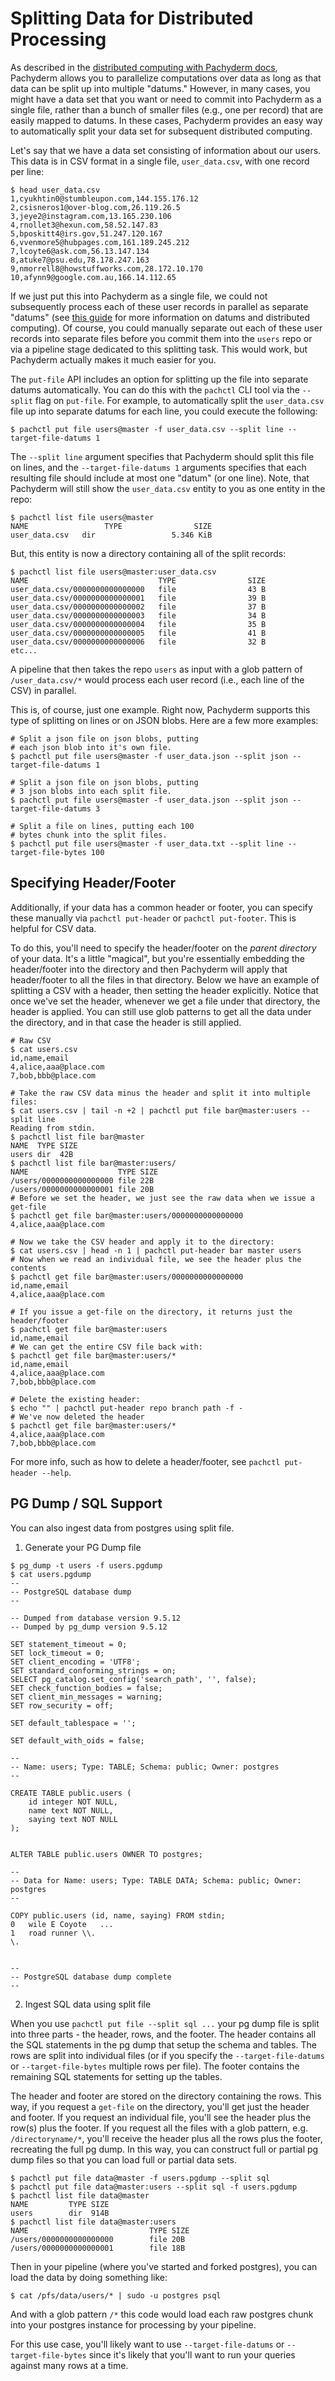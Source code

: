 # Splitting Data for Distributed Processing

As described in the [distributed computing with Pachyderm docs](http://pachyderm.readthedocs.io/en/latest/fundamentals/distributed_computing.html), Pachyderm allows you to parallelize computations over data as long as that data can be split up into multiple "datums."  However, in many cases, you might have a data set that you want or need to commit into Pachyderm as a single file, rather than a bunch of smaller files (e.g., one per record) that are easily mapped to datums.  In these cases, Pachyderm provides an easy way to automatically split your data set for subsequent distributed computing.

Let's say that we have a data set consisting of information about our users.  This data is in CSV format in a single file, `user_data.csv`,  with one record per line:

```
$ head user_data.csv
1,cyukhtin0@stumbleupon.com,144.155.176.12
2,csisneros1@over-blog.com,26.119.26.5
3,jeye2@instagram.com,13.165.230.106
4,rnollet3@hexun.com,58.52.147.83
5,bposkitt4@irs.gov,51.247.120.167
6,vvenmore5@hubpages.com,161.189.245.212
7,lcoyte6@ask.com,56.13.147.134
8,atuke7@psu.edu,78.178.247.163
9,nmorrell8@howstuffworks.com,28.172.10.170
10,afynn9@google.com.au,166.14.112.65
```

If we just put this into Pachyderm as a single file, we could not subsequently process each of these user records in parallel as separate "datums" (see [this guide](http://pachyderm.readthedocs.io/en/latest/fundamentals/distributed_computing.html) for more information on datums and distributed computing).  Of course, you could manually separate out each of these user records into separate files before you commit them into the `users` repo or via a pipeline stage dedicated to this splitting task.  This would work, but Pachyderm actually makes it much easier for you.

The `put-file` API includes an option for splitting up the file into separate datums automatically.  You can do this with the `pachctl` CLI tool via the `--split` flag on `put-file`.  For example, to automatically split the `user_data.csv` file up into separate datums for each line, you could execute the following:

```
$ pachctl put file users@master -f user_data.csv --split line --target-file-datums 1
```  

The `--split line` argument specifies that Pachyderm should split this file on lines, and the `--target-file-datums 1` arguments specifies that each resulting file should include at most one "datum" (or one line).  Note, that Pachyderm will still show the `user_data.csv` entity to you as one entity in the repo:

```
$ pachctl list file users@master
NAME                 TYPE                SIZE                
user_data.csv   dir                 5.346 KiB
```

But, this entity is now a directory containing all of the split records:

```
$ pachctl list file users@master:user_data.csv
NAME                             TYPE                SIZE                
user_data.csv/0000000000000000   file                43 B                
user_data.csv/0000000000000001   file                39 B                
user_data.csv/0000000000000002   file                37 B                
user_data.csv/0000000000000003   file                34 B                
user_data.csv/0000000000000004   file                35 B                
user_data.csv/0000000000000005   file                41 B                
user_data.csv/0000000000000006   file                32 B
etc...
```

A pipeline that then takes the repo `users` as input with a glob pattern of `/user_data.csv/*` would process each user record (i.e., each line of the CSV) in parallel.  

This is, of course, just one example.  Right now, Pachyderm supports this type of splitting on lines or on JSON blobs.  Here are a few more examples:

```
# Split a json file on json blobs, putting
# each json blob into it's own file.
$ pachctl put file users@master -f user_data.json --split json --target-file-datums 1

# Split a json file on json blobs, putting
# 3 json blobs into each split file.
$ pachctl put file users@master -f user_data.json --split json --target-file-datums 3

# Split a file on lines, putting each 100 
# bytes chunk into the split files.
$ pachctl put file users@master -f user_data.txt --split line --target-file-bytes 100
```  

## Specifying Header/Footer

Additionally, if your data has a common header or footer, you can specify these
manually via `pachctl put-header` or `pachctl put-footer`. This is helpful for CSV data.

To do this, you'll need to specify the header/footer on the _parent directory_ of your data. It's a little "magical", but you're essentially embedding the header/footer into the directory and then Pachyderm will apply that header/footer to all the files in that directory. Below we have an example of splitting a CSV with a header, then setting the header explicitly. Notice that once we've set the header, whenever we get a file under that directory, the header is applied. You can still use glob patterns to get all the data under the directory, and in that case the header is still applied.

```
# Raw CSV
$ cat users.csv 
id,name,email
4,alice,aaa@place.com
7,bob,bbb@place.com

# Take the raw CSV data minus the header and split it into multiple files:
$ cat users.csv | tail -n +2 | pachctl put file bar@master:users --split line
Reading from stdin.
$ pachctl list file bar@master
NAME  TYPE SIZE 
users dir  42B  
$ pachctl list file bar@master:users/
NAME                    TYPE SIZE 
/users/0000000000000000 file 22B  
/users/0000000000000001 file 20B  
# Before we set the header, we just see the raw data when we issue a get-file
$ pachctl get file bar@master:users/0000000000000000
4,alice,aaa@place.com

# Now we take the CSV header and apply it to the directory:
$ cat users.csv | head -n 1 | pachctl put-header bar master users 
# Now when we read an individual file, we see the header plus the contents
$ pachctl get file bar@master:users/0000000000000000
id,name,email
4,alice,aaa@place.com

# If you issue a get-file on the directory, it returns just the header/footer
$ pachctl get file bar@master:users
id,name,email
# We can get the entire CSV file back with:
$ pachctl get file bar@master:users/*
id,name,email
4,alice,aaa@place.com
7,bob,bbb@place.com

# Delete the existing header:
$ echo "" | pachctl put-header repo branch path -f -
# We've now deleted the header
$ pachctl get file bar@master:users/*
4,alice,aaa@place.com
7,bob,bbb@place.com
```

For more info, such as how to delete a header/footer, see `pachctl put-header --help`.

## PG Dump / SQL Support

You can also ingest data from postgres using split file.

1) Generate your PG Dump file

```
$ pg_dump -t users -f users.pgdump
$ cat users.pgdump 
--
-- PostgreSQL database dump
--

-- Dumped from database version 9.5.12
-- Dumped by pg_dump version 9.5.12

SET statement_timeout = 0;
SET lock_timeout = 0;
SET client_encoding = 'UTF8';
SET standard_conforming_strings = on;
SELECT pg_catalog.set_config('search_path', '', false);
SET check_function_bodies = false;
SET client_min_messages = warning;
SET row_security = off;

SET default_tablespace = '';

SET default_with_oids = false;

--
-- Name: users; Type: TABLE; Schema: public; Owner: postgres
--

CREATE TABLE public.users (
    id integer NOT NULL,
    name text NOT NULL,
    saying text NOT NULL
);


ALTER TABLE public.users OWNER TO postgres;

--
-- Data for Name: users; Type: TABLE DATA; Schema: public; Owner: postgres
--

COPY public.users (id, name, saying) FROM stdin;
0	wile E Coyote	...
1	road runner	\\.
\.


--
-- PostgreSQL database dump complete
--
```


2) Ingest SQL data using split file

When you use `pachctl put file --split sql ...` your pg dump file is split into
three parts - the header, rows, and the footer. The header contains all the SQL
statements in the pg dump that setup the schema and tables. The rows are split
into individual files (or if you specify the `--target-file-datums` or 
`--target-file-bytes` multiple rows per file). The footer contains the remaining
SQL statements for setting up the tables.

The header and footer are stored on the directory containing the rows. This way,
if you request a `get-file` on the directory, you'll get just the header and
footer. If you request an individual file, you'll see the header plus the row(s)
plus the footer. If you request all the files with a glob pattern, e.g.
`/directoryname/*`, you'll receive the header plus all the rows plus the footer,
recreating the full pg dump. In this way, you can construct full or partial 
pg dump files so that you can load full or partial data sets.

```
$ pachctl put file data@master -f users.pgdump --split sql
$ pachctl put file data@master:users --split sql -f users.pgdump 
$ pachctl list file data@master
NAME         TYPE SIZE 
users        dir  914B 
$ pachctl list file data@master:users
NAME                           TYPE SIZE 
/users/0000000000000000        file 20B  
/users/0000000000000001        file 18B  
```

Then in your pipeline (where you've started and forked postgres), you can load
the data by doing something like:

```
$ cat /pfs/data/users/* | sudo -u postgres psql
```

And with a glob pattern `/*` this code would load each raw postgres chunk
into your postgres instance for processing by your pipeline.

For this use case, you'll likely want to use `--target-file-datums` or 
`--target-file-bytes` since it's likely that you'll want to run your queries
against many rows at a time.
